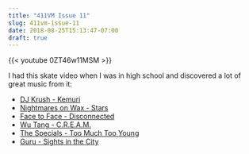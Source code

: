 ```yaml
---
title: "411VM Issue 11"
slug: 411vm-issue-11
date: 2018-08-25T15:13:47-07:00
draft: true
---
```


{{< youtube 0ZT46w11MSM >}}

I had this skate video when I was in high school and discovered a lot of great music from it:

* [DJ Krush - Kemuri](https://www.youtube.com/watch?v=3cFhXCdL344)
* [Nightmares on Wax - Stars](https://www.youtube.com/watch?v=4COt5CpVbvc)
* [Face to Face - Disconnected](https://www.youtube.com/watch?v=kj6CyApYCyI)
* [Wu Tang - C.R.E.A.M.](https://www.youtube.com/watch?v=PBwAxmrE194)
* [The Specials - Too Much Too Young](https://www.youtube.com/watch?v=8eClAL1LCRk)
* [Guru - Sights in the City](https://www.youtube.com/watch?v=Wd35S9dHcWw)
